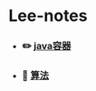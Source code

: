 
# Lee-notes

* ### :pencil2: [java容器](https://github.com/Aroue/Lee-notes/blob/master/Notes/Collection.md) ###  

* ### :memo: [算法](https://github.com/Aroue/Lee-notes/blob/master/Notes/Algorithm.md) ###   